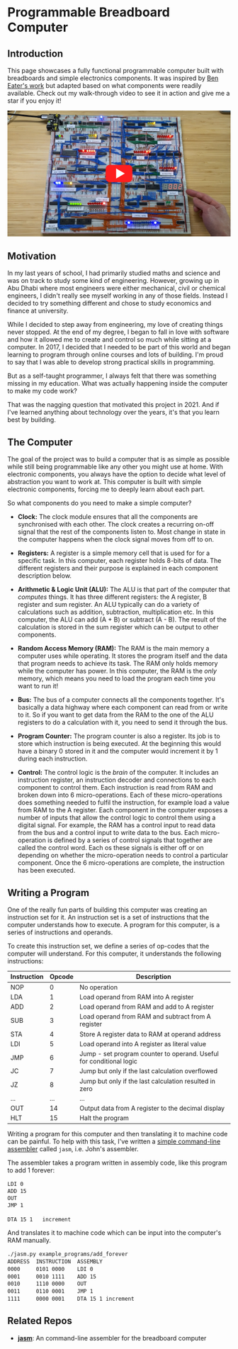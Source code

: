 # Programmable Breadboard Computer

## Introduction

This page showcases a fully functional programmable computer built with breadboards and simple
electronics components. It was inspired by [Ben Eater's work](https://eater.net/8bit) but adapted
based on what components were readily available. Check out my walk-through video to see it in
action and give me a star if you enjoy it!

[![Breadboard Computer Demo](./images/thumbnail.png)](https://www.youtube.com/watch?v=gfXwxyk_Bkw)

## Motivation

In my last years of school, I had primarily studied maths and science and was on track to study some
kind of engineering. However, growing up in Abu Dhabi where most engineers were either mechanical,
civil or chemical engineers, I didn't really see myself working in any of those fields. Instead I
decided to try something different and chose to study economics and finance at university.

While I decided to step away from engineering, my love of creating things never stopped. At the
end of my degree, I began to fall in love with software and how it allowed me to create and
control so much while sitting at a computer. In 2017, I decided that I needed to be part of this
world and began learning to program through online courses and lots of building. I'm proud to say
that I was able to develop strong practical skills in programming.

But as a self-taught programmer, I always felt that there was something missing in my education.
What was actually happening inside the computer to make my code work?

That was the nagging question that motivated this project in 2021. And if I've learned anything
about technology over the years, it's that you learn best by building.

## The Computer

The goal of the project was to build a computer that is as simple as possible while still being
programmable like any other you might use at home. With electronic components, you always have the
option to decide what level of abstraction you want to work at. This computer is built with simple
electronic components, forcing me to deeply learn about each part.

So what components do you need to make a simple computer?

- **Clock:** The clock module ensures that all the components are synchronised with each other.
  The clock creates a recurring on-off signal that the rest of the components listen to. Most change
  in state in the computer happens when the clock signal moves from off to on.

- **Registers:** A register is a simple memory cell that is used for for a specific task. In this
  computer, each register holds 8-bits of data. The different registers and their purpose is
  explained in each component description below.

- **Arithmetic & Logic Unit (ALU):** The ALU is that part of the computer that _computes_ things.
  It has three different registers: the A register, B register and sum register. An ALU typically
  can do a variety of calculations such as addition, subtraction, multiplication etc. In this
  computer, the ALU can add (A + B) or subtract (A - B). The result of the calculation is stored
  in the sum register which can be output to other components.

- **Random Access Memory (RAM):** The RAM is the main memory a computer uses while operating. It
  stores the program itself and the data that program needs to achieve its task. The RAM only
  holds memory while the computer has power. In this computer, the RAM is the _only_ memory, which
  means you need to load the program each time you want to run it!

- **Bus:** The bus of a computer connects all the components together. It's basically a data highway
  where each component can read from or write to it. So if you want to get data from the RAM to the
  one of the ALU registers to do a calculation with it, you need to send it through the bus.

- **Program Counter:** The program counter is also a register. Its job is to store which
  instruction is being executed. At the beginning this would have a binary 0 stored in it and the
  computer would increment it by 1 during each instruction.

- **Control:** The control logic is the _brain_ of the computer. It includes an instruction
  register, an instruction decoder and connections to each component to control them. Each
  instruction is read from RAM and broken down into 6 micro-operations. Each of these
  micro-operations does something needed to fulfil the instruction, for example load a value from
  RAM to the A register. Each component in the computer exposes a number of inputs that
  allow the control logic to control them using a digital signal. For example, the RAM has a control
  input to read data from the bus and a control input to write data to the bus. Each micro-operation
  is defined by a series of control signals that together are called the control word. Each os these
  signals is either off or on depending on whether the micro-operation needs to control a particular
  component. Once the 6 micro-operations are complete, the instruction has been executed.

## Writing a Program

One of the really fun parts of building this computer was creating an instruction set for
it. An instruction set is a set of instructions that the computer understands how to execute.
A program for this computer, is a series of instructions and operands.

To create this instruction set, we define a series of op-codes that the computer will understand.
For this computer, it understands the following instructions:

| Instruction | Opcode | Description                                                         |
| ----------- | ------ | ------------------------------------------------------------------- |
| NOP         | 0      | No operation                                                        |
| LDA         | 1      | Load operand from RAM into A register                               |
| ADD         | 2      | Load operand from RAM and add to A register                         |
| SUB         | 3      | Load operand from RAM and subtract from A register                  |
| STA         | 4      | Store A register data to RAM at operand address                     |
| LDI         | 5      | Load operand into A register as literal value                       |
| JMP         | 6      | Jump - set program counter to operand. Useful for conditional logic |
| JC          | 7      | Jump but only if the last calculation overflowed                    |
| JZ          | 8      | Jump but only if the last calculation resulted in zero              |
| ...         | ...    | ...                                                                 |
| OUT         | 14     | Output data from A register to the decimal display                  |
| HLT         | 15     | Halt the program                                                    |

Writing a program for this computer and then translating it to machine code can be painful. To
help with this task, I've written a
[simple command-line assembler](https://github.com/johnjudeh/jasm) called `jasm`, i.e. John's
assembler.

The assembler takes a program written in assembly code, like this program to add 1 forever:

```
LDI 0
ADD 15
OUT
JMP 1

DTA 15 1   increment
```

And translates it to machine code which can be input into the computer's RAM manually.

```bash
./jasm.py example_programs/add_forever
ADDRESS  INSTRUCTION  ASSEMBLY
0000     0101 0000    LDI 0
0001     0010 1111    ADD 15
0010     1110 0000    OUT
0011     0110 0001    JMP 1
1111     0000 0001    DTA 15 1 increment
```

## Related Repos

- **[jasm](https://github.com/johnjudeh/jasm)**: An command-line assembler for the breadboard
  computer
